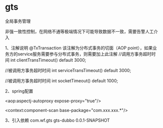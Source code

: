 # gts
全局事务管理





非强一致性控制，在网络不通等极端情况下可能导致数据不一致，需要告警人工介入
 
 
 
 
1、注解说明
@TxTransaction  该注解为分布式事务的切面（AOP point），如果业务方的service服务需要参与分布式事务，则需要加上此注解
//调用方事务超时时间
int clientTransTimeout() default 3000;

//被调用方事务超时时间
int serviceTransTimeout() default 3000;

//被调用方事务超时时间
int socketTimeout() default 1000;
 
 
2、spring配置
 
   <!-- Aspect 切面配置，是否开启AOP切面-->
   <aop:aspectj-autoproxy expose-proxy="true"/>
   <!--扫描分布式事务的包-->
   <context:component-scan base-package="com.xxx.xxx.*"/>
   <!--启动类属性配置-->
   <bean id="txTransactionBootstrap" class="com.wf.gts.core.bean.bootstrap.TxTransactionBootstrap">
       <property name="txManagerUrl" value="http://192.168.1.66:8761"/>
       <property name="serializer" value="kryo"/>
       <property name="nettySerializer" value="kryo"/>
       <property name="blockingQueueType" value="Linked"/>
   </bean>

 
3、引入依赖
<dependency>
<groupId>com.wf.gts</groupId>
<artifactId>gts-dubbo</artifactId>
<version>0.0.1-SNAPSHOT</version>
</dependency>

